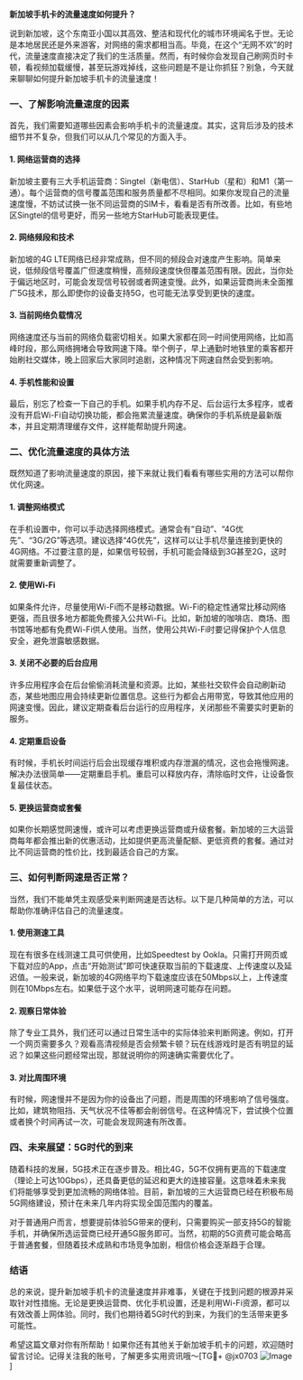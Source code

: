 **新加坡手机卡的流量速度如何提升？**

说到新加坡，这个东南亚小国以其高效、整洁和现代化的城市环境闻名于世。无论是本地居民还是外来游客，对网络的需求都相当高。毕竟，在这个“无网不欢”的时代，流量速度直接决定了我们的生活质量。然而，有时候你会发现自己刷网页时卡顿，看视频加载缓慢，甚至玩游戏掉线，这些问题是不是让你抓狂？别急，今天就来聊聊如何提升新加坡手机卡的流量速度！

### 一、了解影响流量速度的因素

首先，我们需要知道哪些因素会影响手机卡的流量速度。其实，这背后涉及的技术细节并不复杂，但我们可以从几个常见的方面入手。

#### 1. 网络运营商的选择
新加坡主要有三大手机运营商：Singtel（新电信）、StarHub（星和）和M1（第一通）。每个运营商的信号覆盖范围和服务质量都不尽相同。如果你发现自己的流量速度慢，不妨试试换一张不同运营商的SIM卡，看看是否有所改善。比如，有些地区Singtel的信号更好，而另一些地方StarHub可能表现更佳。

#### 2. 网络频段和技术
新加坡的4G LTE网络已经非常成熟，但不同的频段会对速度产生影响。简单来说，低频段信号覆盖广但速度稍慢，高频段速度快但覆盖范围有限。因此，当你处于偏远地区时，可能会发现信号较弱或者网速变慢。此外，如果运营商尚未全面推广5G技术，那么即使你的设备支持5G，也可能无法享受到更快的速度。

#### 3. 当前网络负载情况
网络速度还与当前的网络负载密切相关。如果大家都在同一时间使用网络，比如高峰时段，那么网络拥堵会导致网速下降。举个例子，早上通勤时地铁里的乘客都开始刷社交媒体，晚上回家后大家同时追剧，这种情况下网速自然会受到影响。

#### 4. 手机性能和设置
最后，别忘了检查一下自己的手机。如果手机内存不足、后台运行太多程序，或者没有开启Wi-Fi自动切换功能，都会拖累流量速度。确保你的手机系统是最新版本，并且定期清理缓存文件，这样能帮助提升网速。

### 二、优化流量速度的具体方法

既然知道了影响流量速度的原因，接下来就让我们看看有哪些实用的方法可以帮你优化网速。

#### 1. 调整网络模式
在手机设置中，你可以手动选择网络模式。通常会有“自动”、“4G优先”、“3G/2G”等选项。建议选择“4G优先”，这样可以让手机尽量连接到更快的4G网络。不过要注意的是，如果信号较弱，手机可能会降级到3G甚至2G，这时就需要重新调整了。

#### 2. 使用Wi-Fi
如果条件允许，尽量使用Wi-Fi而不是移动数据。Wi-Fi的稳定性通常比移动网络更强，而且很多地方都能免费接入公共Wi-Fi。比如，新加坡的咖啡店、商场、图书馆等地都有免费Wi-Fi供人使用。当然，使用公共Wi-Fi时要记得保护个人信息安全，避免泄露敏感数据。

#### 3. 关闭不必要的后台应用
许多应用程序会在后台偷偷消耗流量和资源。比如，某些社交软件会自动刷新动态，某些地图应用会持续更新位置信息。这些行为都会占用带宽，导致其他应用的网速变慢。因此，建议定期查看后台运行的应用程序，关闭那些不需要实时更新的服务。

#### 4. 定期重启设备
有时候，手机长时间运行后会出现缓存堆积或内存泄漏的情况，这也会拖慢网速。解决办法很简单——定期重启手机。重启可以释放内存，清除临时文件，让设备恢复最佳状态。

#### 5. 更换运营商或套餐
如果你长期感觉网速慢，或许可以考虑更换运营商或升级套餐。新加坡的三大运营商每年都会推出新的优惠活动，比如提供更高流量配额、更低资费的套餐。通过对比不同运营商的性价比，找到最适合自己的方案。

### 三、如何判断网速是否正常？

当然，我们不能单凭主观感受来判断网速是否达标。以下是几种简单的方法，可以帮助你准确评估自己的流量速度。

#### 1. 使用测速工具
现在有很多在线测速工具可供使用，比如Speedtest by Ookla。只需打开网页或下载对应的App，点击“开始测试”即可快速获取当前的下载速度、上传速度以及延迟值。一般来说，新加坡的4G网络平均下载速度应该在50Mbps以上，上传速度则在10Mbps左右。如果低于这个水平，说明网速可能存在问题。

#### 2. 观察日常体验
除了专业工具外，我们还可以通过日常生活中的实际体验来判断网速。例如，打开一个网页需要多久？观看高清视频是否会频繁卡顿？玩在线游戏时是否有明显的延迟？如果这些问题经常出现，那就说明你的网速确实需要优化了。

#### 3. 对比周围环境
有时候，网速慢并不是因为你的设备出了问题，而是周围的环境影响了信号强度。比如，建筑物阻挡、天气状况不佳等都会削弱信号。在这种情况下，尝试换个位置或者换个时间再试一次，可能会发现网速有所改善。

### 四、未来展望：5G时代的到来

随着科技的发展，5G技术正在逐步普及。相比4G，5G不仅拥有更高的下载速度（理论上可达10Gbps），还具备更低的延迟和更大的连接容量。这意味着未来我们将能够享受到更加流畅的网络体验。目前，新加坡的三大运营商已经在积极布局5G网络建设，预计在未来几年内将实现全国范围内的覆盖。

对于普通用户而言，想要提前体验5G带来的便利，只需要购买一部支持5G的智能手机，并确保所选运营商已经开通5G服务即可。当然，初期的5G资费可能会略高于普通套餐，但随着技术成熟和市场竞争加剧，相信价格会逐渐趋于合理。

### 结语

总的来说，提升新加坡手机卡的流量速度并非难事，关键在于找到问题的根源并采取针对性措施。无论是更换运营商、优化手机设置，还是利用Wi-Fi资源，都可以有效改善上网体验。同时，我们也期待着5G时代的到来，为我们的生活带来更多可能性。

希望这篇文章对你有所帮助！如果你还有其他关于新加坡手机卡的问题，欢迎随时留言讨论。记得关注我的账号，了解更多实用资讯哦～[TG💪+ @jx0703 ![Image](https://github.com/user-attachments/assets/dbca1d08-cadb-493c-b0ec-ad6f7a83f270)]